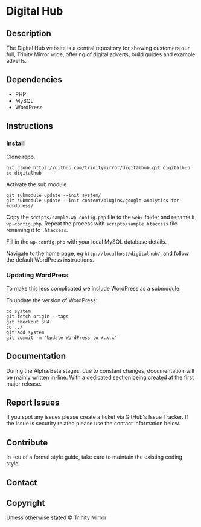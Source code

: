 # Digital Hub

## Description

The Digital Hub website is a central repository for showing customers our full, Trinity Mirror wide, offering of digital adverts, build guides and example adverts.

## Dependencies

- PHP
- MySQL
- WordPress

## Instructions

### Install

Clone repo.
```
git clone https://github.com/trinitymirror/digitalhub.git digitalhub
cd digitalhub
```

Activate the sub module.
```
git submodule update --init system/
git submodule update --init content/plugins/google-analytics-for-wordpress/
```

Copy the `scripts/sample.wp-config.php` file to the `web/` folder and rename it `wp-config.php`. Repeat the process with `scripts/sample.htaccess` file renaming it to `.htaccess`.

Fill in the `wp-config.php` with your local MySQL database details.

Navigate to the home page, eg `http://localhost/digitalhub/`, and follow the default WordPress instructions.

### Updating WordPress

To make this less complicated we include WordPress as a submodule.

To update the version of WordPress:

```
cd system
git fetch origin --tags
git checkout SHA
cd ../
git add system
git commit -m "Update WordPress to x.x.x"
```

## Documentation

During the Alpha/Beta stages, due to constant changes, documentation
will be mainly written in-line. With a dedicated section being created
at the first major release.

## Report Issues

If you spot any issues please create a ticket via GitHub's Issue
Tracker. If the issue is security related please use the contact
information below.

## Contribute

In lieu of a formal style guide, take care to maintain the existing
coding style.

## Contact

## Copyright

Unless otherwise stated © Trinity Mirror
